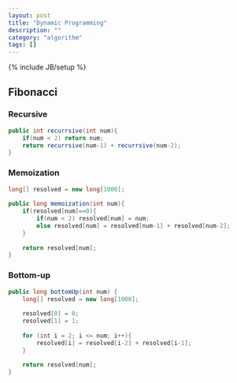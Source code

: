 ```yaml
---
layout: post
title: "Dynamic Programming"
description: ""
category: "algorithm"
tags: []
---
```

{% include JB/setup %}

## Fibonacci

### Recursive

```java
public int recurrsive(int num){
    if(num < 2) return num;
    return recurrsive(num-1) + recurrsive(num-2);
}
```

### Memoization

```java
long[] resolved = new long[1000];
    
public long memoization(int num){
    if(resolved[num]==0){
        if(num < 2) resolved[num] = num;
        else resolved[num] = resolved[num-1] + resolved[num-2];
    }
    
    return resolved[num];
}
```

### Bottom-up

```java
public long bottomUp(int num) {
    long[] resolved = new long[1000];
    
    resolved[0] = 0;
    resolved[1] = 1;
    
    for (int i = 2; i <= num; i++){
        resolved[i] = resolved[i-2] + resolved[i-1];
    }
    
    return resolved[num];
}
```

